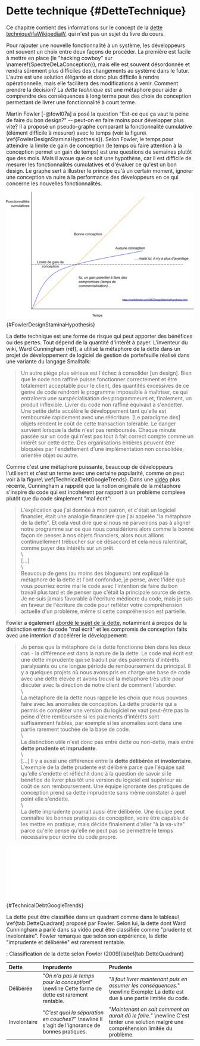# Dette technique {#DetteTechnique}

Ce chapitre contient des informations sur le concept de la [dette technique\faWikipediaW](https://fr.wikipedia.org/wiki/Dette_technique), qui n'est pas un sujet du livre du cours.

Pour rajouter une nouvelle fonctionnalité à un système, les développeurs ont souvent un choix entre deux façons de procéder. La première est facile à mettre en place (le "hacking cowboy" sur \nameref{SpectreDeLaConception}), mais elle est souvent désordonnée et rendra sûrement plus difficiles des changements au système dans le futur.
L'autre est une solution élégante et donc plus difficile à rendre opérationnelle, mais elle facilitera des modifications à venir.
Comment prendre la décision?
La *dette technique* est une métaphore pour aider à comprendre des conséquences à long terme pour des choix de conception permettant de livrer une fonctionnalité à court terme.

Martin Fowler [-@fowl07a] a posé la question "Est-ce que ça vaut la peine de faire du bon design?" -- peut-on en faire moins pour développer plus vite?
Il a proposé un pseudo-graphe comparant la fonctionnalité cumulative (élément difficile à mesurer) avec le temps (voir la figure\ \ref{FowlerDesignStaminaHypothesis}).
Selon Fowler, le temps pour atteindre la limite de gain de conception (le temps où faire attention à la conception permet un gain de temps) est une questions de semaines plutôt que des mois.
Mais il avoue que ce soit une hypothèse, car il est difficile de mesurer les fonctionnalités cumulatives et d'évaluer ce qu'est un bon design.
Le graphe sert à illustrer le principe qu'à un certain moment, ignorer une conception va nuire à la performance des développeurs en ce qui concerne les nouvelles fonctionnalités.

!["Le pseudo-graphique affiche des fonctionnalités (cumulatives) en fonction du temps pour deux projets stéréotypés imaginaires: l'un avec une bonne conception et l'autre sans conception. Le projet qui ne fait aucune conception ne consacre aucun effort aux activités de conception, qu'il s'agisse de conception initiale ou de techniques agiles. Comme aucun effort n'est consacré à ces activités, ce projet produit des fonctions plus rapidement au départ." [@fowl07a]](assets/../../images/FowlerPseuoGraphFunctionaltyTime.svg){#FowlerDesignStaminaHypothesis}

La dette technique est une forme de risque qui peut apporter des bénéfices ou des pertes. Tout dépend de la quantité d'intérêt à payer. L'inventeur du wiki, Ward Cunningham (réf), a utilisé la métaphore de la dette dans un projet de développement de logiciel de gestion de portefeuille réalisé dans une variante du langage Smalltalk:

> Un autre piège plus sérieux est l'échec à consolider [un design]. 
> Bien que le code non raffiné puisse fonctionner correctement et être totalement acceptable pour le client, des quantités excessives de ce genre de code rendront le programme impossible à maîtriser, ce qui entraînera une surspécialisation des programmeurs et, finalement, un produit inflexible. 
> Livrer du code non raffiné équivaut à s'endetter. 
> Une petite dette accélère le développement tant qu'elle est remboursée rapidement avec une réécriture. 
> [Le paradigme des] objets rendent le coût de cette transaction tolérable. 
> Le danger survient lorsque la dette n'est pas remboursée. 
> Chaque minute passée sur un code qui n'est pas tout à fait correct compte comme un intérêt sur cette dette. 
> Des organisations entières peuvent être bloquées par l'endettement d'une implémentation non consolidée, orientée objet ou autre.

Comme c'est une métaphore puissante, beaucoup de développeurs l'utilisent et c'est un terme avec une certaine popularité, comme on peut voir à la figure\ \ref{TechnicalDebtGoogleTrends}. Dans une [vidéo](https://www.youtube.com/watch?v=pqeJFYwnkjE) plus récente, Cunningham a rappelé que la notion originale de la métaphore s'inspire du code qui est incohérent par rapport à un problème complexe plutôt que du code simplement "mal écrit":

> L'explication que j'ai donnée à mon patron, et c'était un logiciel financier, était une analogie financière que j'ai appelée "la métaphore de la dette". Et cela veut dire que si nous ne parvenions pas à aligner notre programme sur ce que nous considérions alors comme la bonne façon de penser à nos objets financiers, alors nous allions continuellement trébucher sur ce désaccord et cela nous ralentirait, comme payer des intérêts sur un prêt.  
> \   
> [...]  
> \   
> Beaucoup de gens (au moins des blogueurs) ont expliqué la métaphore de la dette et l'ont confondue, je pense, avec l'idée que vous pourriez écrire mal le code avec l'intention de faire du bon travail plus tard et de penser que c'était la principale source de dette. Je ne suis jamais favorable à l'écriture médiocre du code, mais je suis en faveur de l'écriture de code pour refléter votre compréhension actuelle d'un problème, même si cette compréhension est partielle.

Fowler a également [abordé le sujet de la dette](https://martinfowler.com/bliki/TechnicalDebtQuadrant.html), notamment à propos de la distinction entre du code "mal écrit" et les compromis de conception faits avec une intention d'accélérer le développement:

> Je pense que la métaphore de la dette fonctionne bien dans les deux cas - la différence est dans la nature de la dette. Le code mal écrit est une dette imprudente qui se traduit par des paiements d'intérêts paralysants ou une longue période de remboursement du principal. Il y a quelques projets où nous avons pris en charge une base de code avec une dette élevée et avons trouvé la métaphore très utile pour discuter avec la direction de notre client de comment l'aborder.  
> \   
> La métaphore de la dette nous rappelle les choix que nous pouvons faire avec les anomalies de conception. La dette prudente qui a permis de compléter une version du logiciel ne vaut peut-être pas la peine d'être remboursée si les paiements d'intérêts sont suffisamment faibles, par exemple si les anomalies sont dans une partie rarement touchée de la base de code.  
> \   
> La distinction utile n'est donc pas entre dette ou non-dette, mais entre **dette prudente et imprudente**.  
> \   
> [...] Il y a aussi une différence entre la **dette délibérée et involontaire**. L'exemple de la dette prudente est délibéré parce que l'équipe sait qu'elle s'endette et réfléchit donc à la question de savoir si le bénéfice de livrer plus tôt une version du logiciel est supérieur au coût de son remboursement. Une équipe ignorante des pratiques de conception prend sa dette imprudente sans même constater à quel point elle s'endette.  
> \   
> La dette imprudente pourrait aussi être délibérée. Une équipe peut connaître les bonnes pratiques de conception, voire être capable de les mettre en pratique, mais décide finalement d'aller "à la va-vite" parce qu'elle pense qu'elle ne peut pas se permettre le temps nécessaire pour écrire du code propre.

![Tendances Google (trends.google.com) pour le terme "dette technique" (anglais *technical debt*)](images/TechnicalDebtGoogleTrends.pdf){#TechnicalDebtGoogleTrends}

La dette peut être classifiée dans un quadrant comme dans le tableau\ \ref{tab:DetteQuadrant} proposé par Fowler. Selon lui, la dette dont Ward Cunningham a parlé dans sa vidéo peut être classifiée comme "prudente et involontaire". Fowler remarque que selon son expérience, la dette "imprudente et délibérée" est rarement rentable. 

: Classification de la dette selon Fowler (2009)\label{tab:DetteQuadrant}

Dette | Imprudente | Prudente
:--|:----------|:----------
Délibérée | "*On n'a pas le temps pour la conception!*" \newline Cette forme de dette est rarement rentable.  |  "*Il faut livrer maintenant puis en assumer les conséquences.*" \newline Exemple: La dette est due à une partie limitée du code.
Involontaire | "*C'est quoi la séparation en couches?*" \newline Il s'agit de l'ignorance de bonnes pratiques. | "*Maintenant on sait comment on aurait dû le faire.*" \newline C'est tenter une solution malgré une compréhension limitée du problème.

